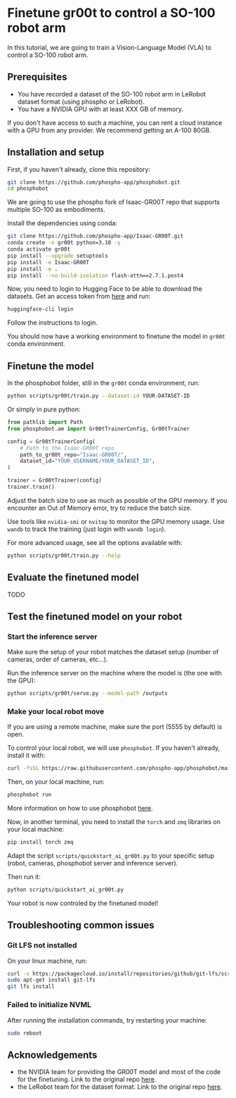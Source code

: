 # Finetune gr00t to control a SO-100 robot arm

In this tutorial, we are going to train a Vision-Language Model (VLA) to control a SO-100 robot arm.

## Prerequisites

- You have recorded a dataset of the SO-100 robot arm in LeRobot dataset format (using phospho or LeRobot).
- You have a NVIDIA GPU with at least XXX GB of memory.

If you don't have access to such a machine, you can rent a cloud instance with a GPU from any provider. We recommend getting an A-100 80GB.

## Installation and setup

First, if you haven't already, clone this repository:

```bash
git clone https://github.com/phospho-app/phosphobot.git
cd phosphobot
```

We are going to use the phospho fork of Isaac-GR00T repo that supports multiple SO-100 as embodiments.

Install the dependencies using conda:

```bash
git clone https://github.com/phospho-app/Isaac-GR00T.git
conda create -n gr00t python=3.10 -y
conda activate gr00t
pip install --upgrade setuptools
pip install -e Isaac-GR00T
pip install -e .
pip install --no-build-isolation flash-attn==2.7.1.post4
```

Now, you need to login to Hugging Face to be able to download the datasets.
Get an access token from [here](https://huggingface.co/settings/tokens) and run:

```bash
huggingface-cli login
```
Follow the instructions to login.

You should now have a working environment to finetune the model in `gr00t` conda environment.

## Finetune the model

In the phosphobot folder, still in the `gr00t` conda environment, run:

```bash
python scripts/gr00t/train.py --dataset-id YOUR-DATASET-ID
```

Or simply in pure python:

```python
from pathlib import Path
from phosphobot.am import Gr00tTrainerConfig, Gr00tTrainer

config = Gr00tTrainerConfig(
    # Path to the Isaac-GR00T repo
    path_to_gr00t_repo="Isaac-GR00T/",
    dataset_id="YOUR_USERNAME/YOUR_DATASET_ID",
)

trainer = Gr00tTrainer(config)
trainer.train()
```

Adjust the batch size to use as much as possible of the GPU memory.
If you encounter an Out of Memory error, try to reduce the batch size.

Use tools like `nvidia-smi` or `nvitop` to monitor the GPU memory usage.
Use `wandb` to track the training (just login with `wandb login`).

For more advanced usage, see all the options available with:

```bash
python scripts/gr00t/train.py --help
```

## Evaluate the finetuned model

TODO

## Test the finetuned model on your robot

### Start the inference server

Make sure the setup of your robot matches the dataset setup (number of cameras, order of cameras, etc...).

Run the inference server on the machine where the model is (the one with the GPU):

```bash
python scripts/gr00t/serve.py --model-path /outputs
```

### Make your local robot move

If you are using a remote machine, make sure the port (5555 by default) is open.

To control your local robot, we will use `phosphobot`. 
If you haven't already, install it with:

```bash
curl -fsSL https://raw.githubusercontent.com/phospho-app/phosphobot/main/install.sh | sudo bash
```

Then, on your local machine, run:

```bash
phosphobot run
```

More information on how to use phosphobot [here](https://docs.phospho.ai/).

Now, in another terminal, you need to install the `torch` and `zmq` libraries on your local machine:

```bash
pip install torch zmq
```

Adapt the script `scripts/quickstart_ai_gr00t.py` to your specific setup (robot, cameras, phosphobot server and inference server).

Then run it:

```bash
python scripts/quickstart_ai_gr00t.py
```

Your robot is now controled by the finetuned model!

## Troubleshooting common issues

### Git LFS not installed

On your linux machine, run:

```bash
curl -s https://packagecloud.io/install/repositories/github/git-lfs/script.deb.sh | sudo bash
sudo apt-get install git-lfs
git lfs install
```

### Failed to initialize NVML

After running the installation commands, try restarting your machine:

```bash
sudo reboot
```

## Acknowledgements 

- the NVIDIA team for providing the GR00T model and most of the code for the finetuning. Link to the original repo [here](https://github.com/NVIDIA/Isaac-GR00T).
- the LeRobot team for the dataset format. Link to the original repo [here](https://github.com/huggingface/lerobot).